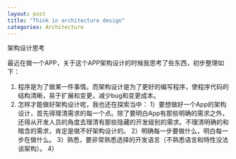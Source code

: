 ```yaml
---
layout: post
title: "Think in architecture design"
categories: Architecture
---
```

架构设计思考

最近在做一个APP，关于这个APP架构设计的时候我思考了些东西，初步整理如下：
1. 程序是为了做某一件事情。而架构设计是为了更好的编写程序，使程序代码的结构清晰，易于扩展和变更，减少bug和变更成本。
2. 怎样才能做好架构设计呢，我也还在探索当中：
1）要想做好一个App的架构设计，首先得理清需求的每一个点。除了要明白App有那些明确的需求之外，还得从开发人员的角度去理清有那些隐藏的开发级别的需求。不理清明确的和暗含的需求，肯定是做不好架构设计的。
2）明确每一步要做什么，明白每一步在做什么。
3）熟悉，要非常熟悉选择的开发语言（不熟悉语言和特性没法谈架构）。
4）